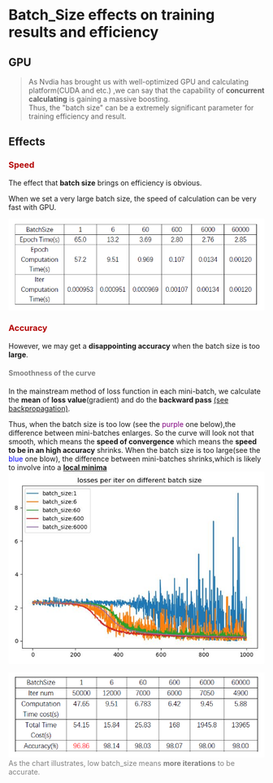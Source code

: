 # Batch_Size effects on training results and efficiency

## GPU
>As Nvdia has brought us with well-optimized GPU and calculating platform(CUDA and etc.) ,we can say that the capability of **concurrent calculating** is gaining a massive boosting.  
Thus, the "batch size"  can be a extremely significant parameter for training efficiency and result.

## Effects

### <font color='B40404'>Speed</font> 

The effect that **batch size** brings on efficiency is obvious.  

When we set a very large batch size, the speed of calculation can be very fast with GPU. 


![effects of batch_size in fixed epoch iterations and learning rate](images/batch_size.png)

### <font color='B40404'>Accuracy</font>

However, we may get a **disappointing accuracy** when the batch size is too **large**.   

#### <font color='grey'>Smoothness of the curve </font>  

In the mainstream method of loss function in each mini-batch, we calculate the **mean** of **loss value**(gradient)  and do the **backward pass**
[(see backpropagation)](https://en.wikipedia.org/wiki/Backpropagation).  

Thus, when the batch size is too low (see the <font color='purple'>purple </font>one below),the difference between mini-batches enlarges. So the curve will look not that smooth, which means the **speed of convergence** which means the **speed to be in an high accuracy** shrinks.
When the batch size is too large(see the <font color='blue'>blue </font> one blow), the difference between mini-batches shrinks,which is likely to involve into a [**local minima**](https://en.wikipedia.org/wiki/Maxima_and_minima)
![When batch size change curve's view](images/batch_size_curve.jpg)

![accuracy of different batch sizes](images/accuracy.png)
<font color='grey'>As the chart illustrates, low batch_size means **more iterations** to be accurate.
</font>

